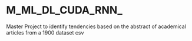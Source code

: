 # M_ML_DL_CUDA_RNN_
Master Project to identify tendencies based on the abstract of academical articles from a 1900 dataset csv
